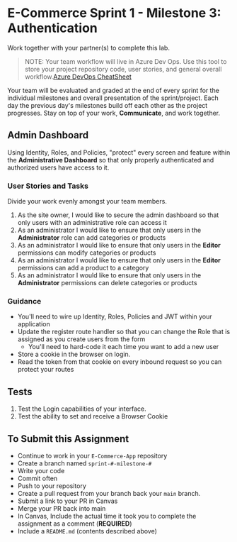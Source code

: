 # E-Commerce Sprint 1 - Milestone 3:  Authentication

Work together with your partner(s) to complete this lab.

> NOTE: Your team workflow will live in Azure Dev Ops. Use this tool to store your project repository code, user stories, and general overall workflow.[Azure DevOps CheatSheet](https://codefellows.github.io/code-401-dotnet-guide/curriculum/projects/ecommerce/azure-devops-cheatsheet)

Your team will be evaluated and graded at the end of every sprint for the individual milestones and overall presentation of the sprint/project. Each day the previous day's milestones build off each other as the project progresses. Stay on top of your work, **Communicate**, and work together.

## Admin Dashboard

Using Identity, Roles, and Policies, "protect" every screen and feature within the **Administrative Dashboard** so that only properly authenticated and authorized users have access to it.

### User Stories and Tasks

Divide your work evenly amongst your team members.

1. As the site owner, I would like to secure the admin dashboard so that only users with an administrative role can access it
1. As an administrator I would like to ensure that only users in the **Administrator** role can add categories or products
1. As an administrator I would like to ensure that only users in the **Editor** permissions can modify categories or products
1. As an administrator I would like to ensure that only users in the **Editor** permissions can add a product to a category
1. As an administrator I would like to ensure that only users in the **Administrator** permissions can delete categories or products

### Guidance

- You'll need to wire up Identity, Roles, Policies and JWT within your application
- Update the register route handler so that you can change the Role that is assigned as you create users from the form
  - You'll need to hard-code it each time you want to add a new user
- Store a cookie in the browser on login.
- Read the token from that cookie on every inbound request so you can protect your routes

## Tests

1. Test the Login capabilities of your interface.
1. Test the ability to set and receive a Browser Cookie

## To Submit this Assignment

- Continue to work in your `E-Commerce-App` repository
- Create a branch named `sprint-#-milestone-#`
- Write your code
- Commit often
- Push to your repository
- Create a pull request from your branch back your `main` branch.
- Submit a link to your PR in Canvas
- Merge your PR back into main
- In Canvas, Include the actual time it took you to complete the assignment as a comment (**REQUIRED**)
- Include a `README.md` (contents described above)
